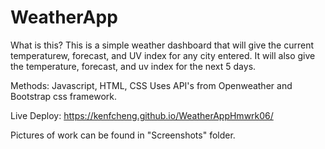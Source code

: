 # WeatherApp

What is this?
This is a simple weather dashboard that will give the current temperaturew, forecast, and UV index for any city entered. It will also give the temperature, forecast, and uv index for the next 5 days.

Methods:
Javascript, HTML, CSS
Uses API's from Openweather and Bootstrap css framework.

Live Deploy: https://kenfcheng.github.io/WeatherAppHmwrk06/

Pictures of work can be found in "Screenshots" folder.
